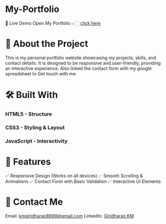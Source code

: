 # My-Portfolio
🚀 Live Demo
    Open My Portfolio 👉🏻 [click here](https://giridharan-km.netlify.app/)

# 📌 About the Project
This is my personal portfolio website showcasing my projects, skills, and contact details. It is designed to be responsive and user-friendly, providing an interactive experience. Also linked the contact form with my google spreadsheet to Get touch with me.

# 🛠️ Built With
### HTML5 - Structure
### CSS3 - Styling & Layout
### JavaScript - Interactivity

# 🔧 Features
✅ Responsive Design (Works on all devices)
✅ Smooth Scrolling & Animations
✅ Contact Form with Basic Validation
✅ Interactive UI Elements

# 📩 Contact Me
Email: [kmgiridharan8899@gmail.com](mailto:kmgiridharan8899@gmail.com)
LinkedIn: [Giridharan KM](https://www.linkedin.com/in/giri8899/)
